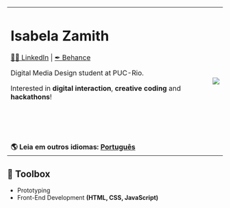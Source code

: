 <table border="0">
 <tr>
  <td>
      <h1>Isabela Zamith</h1>
      <a href="https://www.linkedin.com/in/isabelazamith/">🧑‍🎓 LinkedIn</a> | <a href="https://www.behance.net/isabelazamith">✒ Behance</a> 
      <p>Digital Media Design student at PUC-Rio.</p>
      <p>Interested in <b>digital interaction</b>, <b>creative coding</b> and <b>hackathons</b>!</p></br></br></br></br>
       <b>🌎 Leia em outros idiomas: <a href="https://github.com/izamith">Português</a></b>
    </td>
    <td><img src="https://i.pinimg.com/originals/48/2f/f3/482ff37c43387b76de1161edb4d04977.gif"></td>
 </tr>
</table>

## 🔨 Toolbox

* Prototyping
* Front-End Development <b>(HTML, CSS, JavaScript)</b>
